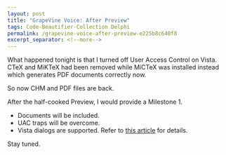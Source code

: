 ```yaml
---
layout: post
title: "GrapeVine Voice: After Preview"
tags: Code-Beautifier-Collection Delphi
permalink: /grapevine-voice-after-preview-e225b8c640f8
excerpt_separator: <!--more-->
---
```

What happened tonight is that I turned off User Access Control on Vista. CTeX and MiKTeX had been removed while MiCTeX was installed instead which generates PDF documents correctly now.

So now CHM and PDF files are back.

After the half-cooked Preview, I would provide a Milestone 1.

* Documents will be included.
* UAC traps will be overcome.
* Vista dialogs are supported. Refer to [this article](http://www.codeproject.com/vista/VistaControls.asp) for details.

Stay tuned.
<!--more-->
